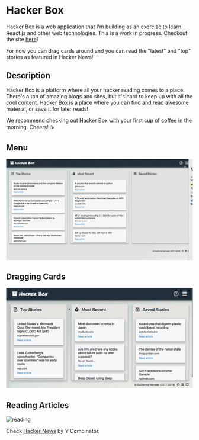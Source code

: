 # Hacker Box

Hacker Box is a web application that I'm building as an exercise to learn React.js and other web technologies. This is a work in progress. Checkout the site [here](https://hacker-react.herokuapp.com/)!

For now you can drag cards around and you can read the "latest" and "top" stories as featured in Hacker News!

## Description

Hacker Box is a platform where all your hacker reading comes to a place. There's a ton of amazing blogs and sites, but it's hard to keep up with all the cool content. Hacker Box is a place where you can find and read awesome material, or save it for later reads!

We recommend checking out Hacker Box with your first cup of coffee in the morning. Cheers! ☕

## Menu

![menu](gifs/menu.gif)

## Dragging Cards

![dragging](gifs/drag.gif)

## Reading Articles

![reading](gifs/read.gif)

Check [Hacker News](https://news.ycombinator.com/) by Y Combinator.
